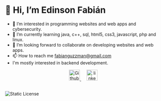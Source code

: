 # 👋 Hi, I’m Edinson Fabián

- 👀 I’m interested in programming websites and web apps and cybersecurity.
- 🌱 I’m currently learning java, c++, sql, html5, css3, javascript, php and linux.
- 💞️ I’m looking forward to collaborate on developing websites and web apps.
- 📫 How to reach me fabianguzzman@gmail.com
- I'm mostly interested in backend development.

<!-- Descripcion !-->
<div align="center">

<!-- Contactos !-->
  <a href="https://github.com/wizardcode-bot" target="_blank">
    <img src="https://img.shields.io/static/v1?message=Github&logo=github&label=&color=405D72&logoColor=white&labelColor=&style=flat&link=https%3A%2F%2Fwww.github.com"  height="35em" alt="Github"/>
  </a> 
  &emsp;
  <a href="https://www.linkedin.com/in/edinson-guzman/" target="_blank"> 
    <img src="https://img.shields.io/static/v1?message=LinkedIn&logo=linkedin&label=&color=0077B5&logoColor=white&labelColor=&style=flat&link=https%3A%2F%2Fwww.linkedin.com" height="35em" alt="linkedin-logo"/>
  </a>
  <br><br>
</div>


![Static License](https://img.shields.io/badge/License-MIT-blue)






<!---
wizardcode-bot/wizardcode-bot is a ✨ special ✨ repository because its `README.md` (this file) appears on your GitHub profile.
You can click the Preview link to take a look at your changes.
--->
